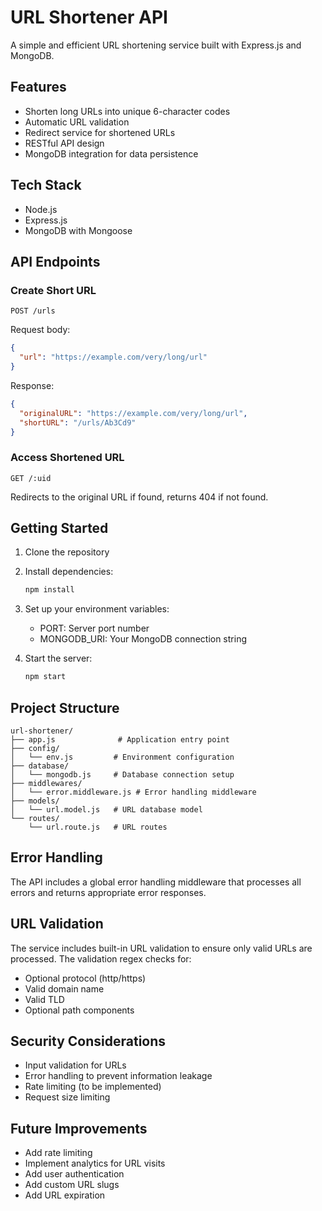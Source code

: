 # URL Shortener API

A simple and efficient URL shortening service built with Express.js and MongoDB.

## Features

- Shorten long URLs into unique 6-character codes
- Automatic URL validation
- Redirect service for shortened URLs
- RESTful API design
- MongoDB integration for data persistence

## Tech Stack

- Node.js
- Express.js
- MongoDB with Mongoose

## API Endpoints

### Create Short URL
```http
POST /urls
```
Request body:
```json
{
  "url": "https://example.com/very/long/url"
}
```
Response:
```json
{
  "originalURL": "https://example.com/very/long/url",
  "shortURL": "/urls/Ab3Cd9"
}
```

### Access Shortened URL
```http
GET /:uid
```
Redirects to the original URL if found, returns 404 if not found.

## Getting Started

1. Clone the repository
2. Install dependencies:
   ```bash
   npm install
   ```
3. Set up your environment variables:
   - PORT: Server port number
   - MONGODB_URI: Your MongoDB connection string

4. Start the server:
   ```bash
   npm start
   ```

## Project Structure

```
url-shortener/
├── app.js              # Application entry point
├── config/
│   └── env.js         # Environment configuration
├── database/
│   └── mongodb.js     # Database connection setup
├── middlewares/
│   └── error.middleware.js # Error handling middleware
├── models/
│   └── url.model.js   # URL database model
└── routes/
    └── url.route.js   # URL routes
```

## Error Handling

The API includes a global error handling middleware that processes all errors and returns appropriate error responses.

## URL Validation

The service includes built-in URL validation to ensure only valid URLs are processed. The validation regex checks for:
- Optional protocol (http/https)
- Valid domain name
- Valid TLD
- Optional path components

## Security Considerations

- Input validation for URLs
- Error handling to prevent information leakage
- Rate limiting (to be implemented)
- Request size limiting

## Future Improvements

- Add rate limiting
- Implement analytics for URL visits
- Add user authentication
- Add custom URL slugs
- Add URL expiration

